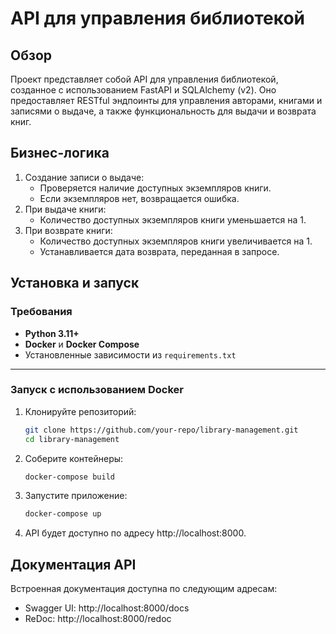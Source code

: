 # API для управления библиотекой
## Обзор
Проект представляет собой API для управления библиотекой, созданное с использованием
FastAPI и SQLAlchemy (v2). Оно предоставляет RESTful эндпоинты для управления авторами,
книгами и записями о выдаче, а также функциональность для выдачи и возврата книг.

## Бизнес-логика
1. Создание записи о выдаче:
   - Проверяется наличие доступных экземпляров книги. 
   - Если экземпляров нет, возвращается ошибка.
2. При выдаче книги:
   - Количество доступных экземпляров книги уменьшается на 1.
3. При возврате книги:
   - Количество доступных экземпляров книги увеличивается на 1. 
   - Устанавливается дата возврата, переданная в запросе.

## Установка и запуск

### Требования

- **Python 3.11+**
- **Docker** и **Docker Compose**
- Установленные зависимости из `requirements.txt`

---

### Запуск с использованием Docker

1. Клонируйте репозиторий:
   ```bash
   git clone https://github.com/your-repo/library-management.git
   cd library-management
2. Соберите контейнеры:
   ```bash
   docker-compose build
3. Запустите приложение:
   ```bash
   docker-compose up
4. API будет доступно по адресу http://localhost:8000.

## Документация API
Встроенная документация доступна по следующим адресам:
- Swagger UI: http://localhost:8000/docs
- ReDoc: http://localhost:8000/redoc